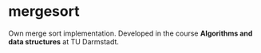 # mergesort

Own merge sort implementation. Developed in the course <b>Algorithms and data structures</b> at TU Darmstadt.

